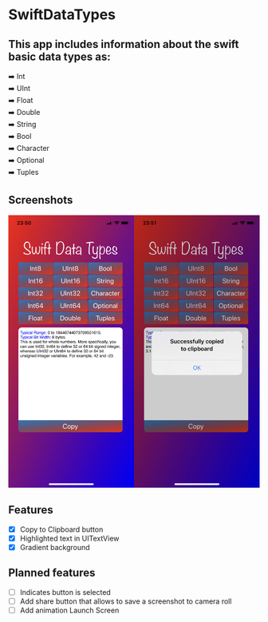 # SwiftDataTypes
## This app includes information about the swift basic data types as:
:arrow_right: Int<br/>
:arrow_right: UInt<br/>
:arrow_right: Float<br/>
:arrow_right: Double<br/>
:arrow_right: String<br/>
:arrow_right: Bool<br/>
:arrow_right: Character<br/>
:arrow_right: Optional<br/>
:arrow_right: Tuples<br/>
## Screenshots
![screen-1](https://github.com/Tambanco/SwiftDataTypes/raw/master/screen1.jpg)
## Features
- [X] Copy to Clipboard button
- [X] Highlighted text in UITextView
- [X] Gradient background
## Planned features
- [ ] Indicates button is selected
- [ ] Add share button that allows to save a screenshot to camera roll
- [ ] Add animation Launch Screen
